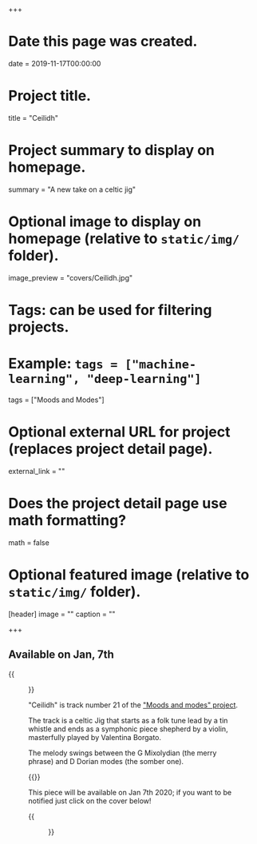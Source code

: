 +++
# Date this page was created.
date = 2019-11-17T00:00:00

# Project title.
title = "Ceilidh"

# Project summary to display on homepage.
summary = "A new take on a celtic jig"

# Optional image to display on homepage (relative to `static/img/` folder).
image_preview = "covers/Ceilidh.jpg"

# Tags: can be used for filtering projects.
# Example: `tags = ["machine-learning", "deep-learning"]`
tags = ["Moods and Modes"]

# Optional external URL for project (replaces project detail page).
external_link = ""

# Does the project detail page use math formatting?
math = false

# Optional featured image (relative to `static/img/` folder).
[header]
image = ""
caption = ""

+++

## Available on Jan, 7th

{{<figure src="/img/covers/Ceilidh.jpg" width="320" link="https://distrokid.com/hyperfollow/skeeboo/ceilidh" target="_blank">}}

"Ceilidh" is track number 21 of the ["Moods and modes" project](/post/moods_and_modes). 

The track is a celtic Jig that starts as a folk tune lead by a tin whistle and ends as a symphonic piece shepherd by a violin, masterfully played by Valentina Borgato.   

The melody swings between the G Mixolydian (the merry phrase) and D Dorian modes (the somber one).

{{<bandcamp title="Ceilidh" track="1265876713" link="https://skeeboo.bandcamp.com/track/ceilidh">}}

This piece will be available on Jan 7th 2020; if you want to be notified just click on the cover below!

{{<figure src="/img/covers/Ceilidh.jpg" width="320" link="https://distrokid.com/hyperfollow/skeeboo/ceilidh" target="_blank">}}